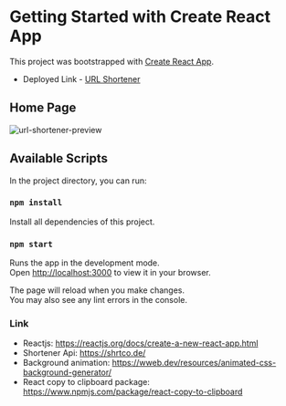 # Getting Started with Create React App

This project was bootstrapped with [Create React App](https://github.com/facebook/create-react-app).

- Deployed Link - [URL Shortener](https://url-shortener-seven-tau.vercel.app/)

## Home Page
![url-shortener-preview](https://user-images.githubusercontent.com/48377225/231736002-3a5498ca-334e-4731-afd9-37ff4b522ef7.png)


## Available Scripts

In the project directory, you can run:

### `npm install`
Install all dependencies of this project.

### `npm start`

Runs the app in the development mode.\
Open [http://localhost:3000](http://localhost:3000) to view it in your browser.

The page will reload when you make changes.\
You may also see any lint errors in the console.

### Link
- Reactjs: https://reactjs.org/docs/create-a-new-react-app.html 
- Shortener Api: https://shrtco.de/ 
- Background animation: https://wweb.dev/resources/animated-css-background-generator/
- React copy to clipboard package: https://www.npmjs.com/package/react-copy-to-clipboard
